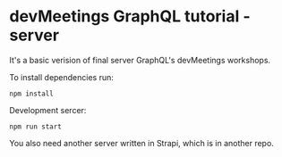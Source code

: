 # devMeetings GraphQL tutorial - server

It's a basic verision of final server GraphQL's devMeetings workshops.

To install dependencies run:

```
npm install
```

Development sercer:
```
npm run start
```

You also need another server written in Strapi, which is in another repo.
